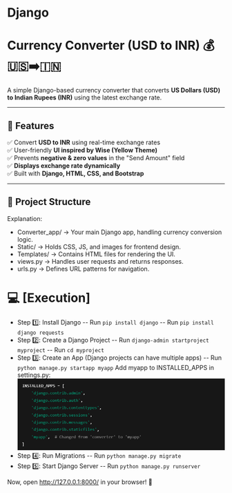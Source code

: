 # Django
 # Currency Converter (USD to INR) 💰🇺🇸➡️🇮🇳

A simple Django-based currency converter that converts **US Dollars (USD) to Indian Rupees (INR)** using the latest exchange rate.

---

## **🚀 Features**
✅ Convert **USD to INR** using real-time exchange rates  
✅ User-friendly **UI inspired by Wise (Yellow Theme)**  
✅ Prevents **negative & zero values** in the "Send Amount" field  
✅ **Displays exchange rate dynamically**  
✅ Built with **Django, HTML, CSS, and Bootstrap**

---

## **📂 Project Structure**

Explanation:
- Converter_app/ → Your main Django app, handling currency conversion logic.
- Static/ → Holds CSS, JS, and images for frontend design.
- Templates/ → Contains HTML files for rendering the UI.
- views.py → Handles user requests and returns responses.
- urls.py → Defines URL patterns for navigation.

# **💻 [Execution]**
- Step 1️⃣: Install Django
    -- Run `pip install django`
    -- Run `pip install django requests`
- Step 2️⃣: Create a Django Project
    -- Run `django-admin startproject myproject`
    -- Run  `cd myproject` 
- Step 3️⃣: Create an App (Django projects can have multiple apps)
    -- Run `python manage.py startapp myapp`
    Add myapp to INSTALLED_APPS in settings.py:
    ![alt text](image.png)
- Step 4️⃣: Run Migrations
    -- Run `python manage.py migrate` 
- Step 5️⃣: Start Django Server
    -- Run `python manage.py runserver` 

Now, open http://127.0.0.1:8000/ in your browser! 🎉